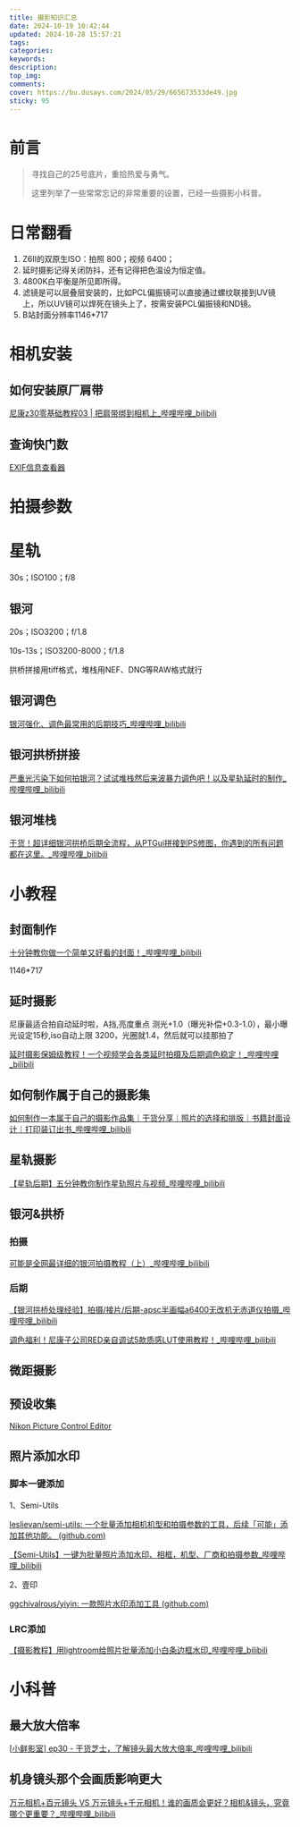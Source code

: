 ```yaml
---
title: 摄影知识汇总
date: 2024-10-19 10:42:44
updated: 2024-10-28 15:57:21
tags:
categories:
keywords:
description:
top_img:
comments:
cover: https://bu.dusays.com/2024/05/29/665673533de49.jpg
sticky: 95
---
```


# 前言

> 寻找自己的25号底片，重拾热爱与勇气。
>
> 这里列举了一些常常忘记的非常重要的设置，已经一些摄影小科普。

# 日常翻看

1. Z6II的双原生ISO：拍照 800；视频 6400；
2. 延时摄影记得关闭防抖，还有记得把色温设为恒定值。
3. 4800K白平衡是所见即所得。
4. 滤镜是可以层叠层安装的，比如PCL偏振镜可以直接通过螺纹联接到UV镜上，所以UV镜可以焊死在镜头上了，按需安装PCL偏振镜和ND镜。
5. B站封面分辨率1146*717

# 相机安装

## 如何安装原厂肩带

[尼康z30零基础教程03 | 把肩带绑到相机上_哔哩哔哩_bilibili](https://www.bilibili.com/video/BV1GHpueFEsY/?spm_id_from=333.337.search-card.all.click&vd_source=851eb39e369398dfd488218128ad07b6)

## 查询快门数

[EXIF信息查看器](https://exif.tuchong.com/)

# 拍摄参数

# 星轨

30s；ISO100；f/8

## 银河

20s；ISO3200；f/1.8

10s-13s；ISO3200-8000；f/1.8

拱桥拼接用tiff格式，堆栈用NEF、DNG等RAW格式就行

## 银河调色

[银河强化、调色最常用的后期技巧_哔哩哔哩_bilibili](https://www.bilibili.com/video/BV11v41137ud/?spm_id_from=333.1391.0.0&vd_source=851eb39e369398dfd488218128ad07b6)

## 银河拱桥拼接

[严重光污染下如何拍银河？试试堆栈然后来波暴力调色吧！以及星轨延时的制作_哔哩哔哩_bilibili](https://www.bilibili.com/video/BV1KH4y1z7ck/?spm_id_from=333.1391.0.0&vd_source=851eb39e369398dfd488218128ad07b6)

## 银河堆栈

[干货！超详细银河拱桥后期全流程，从PTGui拼接到PS修图，你遇到的所有问题都在这里。_哔哩哔哩_bilibili](https://www.bilibili.com/video/BV11c411E75R/?spm_id_from=333.1391.0.0&vd_source=851eb39e369398dfd488218128ad07b6)

# 小教程

## 封面制作

[十分钟教你做一个简单又好看的封面！_哔哩哔哩_bilibili](https://www.bilibili.com/video/BV1C8411s7vh/?spm_id_from=333.337.search-card.all.click&vd_source=851eb39e369398dfd488218128ad07b6)

1146*717

## 延时摄影

尼康最适合拍自动延时啦，A挡,亮度重点
测光+1.0（曝光补偿+0.3-1.0），最小曝光设定15秒,iso自动上限
3200，光圈就1.4，然后就可以挂那拍了

[延时摄影保姆级教程！一个视频学会各类延时拍摄及后期调色稳定！_哔哩哔哩_bilibili](https://www.bilibili.com/video/BV1pt4y177RG/?spm_id_from=333.337.search-card.all.click&vd_source=851eb39e369398dfd488218128ad07b6)

## 如何制作属于自己的摄影集

[如何制作一本属于自己的摄影作品集｜干货分享｜照片的选择和排版｜书籍封面设计｜打印装订出书_哔哩哔哩_bilibili](https://www.bilibili.com/video/BV1wt4y1Y7ch/?spm_id_from=333.337.search-card.all.click&vd_source=851eb39e369398dfd488218128ad07b6)

## 星轨摄影

[【星轨后期】五分钟教你制作星轨照片与视频_哔哩哔哩_bilibili](https://www.bilibili.com/video/BV1QT4Ue2Eju/?spm_id_from=333.337.search-card.all.click&vd_source=851eb39e369398dfd488218128ad07b6)

## 银河&拱桥

### 拍摄

[可能是全网最详细的银河拍摄教程（上）_哔哩哔哩_bilibili](https://www.bilibili.com/video/BV1ty4y1778v/?spm_id_from=333.999.0.0&vd_source=851eb39e369398dfd488218128ad07b6)

### 后期

[【银河拱桥处理经验】拍摄/接片/后期-apsc半画幅a6400无改机无赤道仪拍摄_哔哩哔哩_bilibili](https://www.bilibili.com/video/BV1Lh4y1Z7Pk/?spm_id_from=333.999.0.0&vd_source=851eb39e369398dfd488218128ad07b6)

[调色福利！尼康子公司RED亲自调试5款质感LUT使用教程！_哔哩哔哩_bilibili](https://www.bilibili.com/video/BV1PpS4Y2EwN/?spm_id_from=333.1007.tianma.2-2-5.click&vd_source=851eb39e369398dfd488218128ad07b6)

## 微距摄影



## 预设收集

[Nikon Picture Control Editor](https://nikonpc.com/)

## 照片添加水印

### 脚本一键添加

1、Semi-Utils

[leslievan/semi-utils: 一个批量添加相机机型和拍摄参数的工具，后续「可能」添加其他功能。 (github.com)](https://github.com/leslievan/semi-utils)

[【Semi-Utils】一键为批量照片添加水印、相框，机型、厂商和拍摄参数_哔哩哔哩_bilibili](https://www.bilibili.com/video/BV11A411U7Kn/?spm_id_from=333.999.0.0&vd_source=851eb39e369398dfd488218128ad07b6)

2、壹印

[ggchivalrous/yiyin: 一款照片水印添加工具 (github.com)](https://github.com/ggchivalrous/yiyin)

### LRC添加

[【摄影教程】用lightroom给照片批量添加小白条边框水印_哔哩哔哩_bilibili](https://www.bilibili.com/video/BV1hy42187Fn/?spm_id_from=333.337.search-card.all.click&vd_source=851eb39e369398dfd488218128ad07b6)

# 小科普

## 最大放大倍率

[[小鲜影室\] ep30 - 干货芝士，了解镜头最大放大倍率_哔哩哔哩_bilibili](https://www.bilibili.com/video/BV1z4411B7rE/?spm_id_from=333.999.0.0&vd_source=851eb39e369398dfd488218128ad07b6)

## 机身镜头那个会画质影响更大

[万元相机+百元镜头 VS 万元镜头+千元相机！谁的画质会更好？相机&镜头，究竟哪个更重要？_哔哩哔哩_bilibili](https://www.bilibili.com/video/BV1ji1aYBEVJ/?spm_id_from=333.1007.tianma.1-2-2.click&vd_source=851eb39e369398dfd488218128ad07b6)
